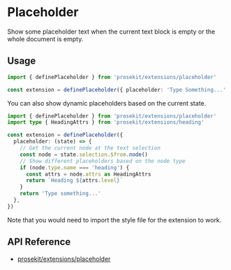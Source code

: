 # Placeholder

Show some placeholder text when the current text block is empty or the whole document is empty.

<!-- @include: @/examples/placeholder.md -->

## Usage

```ts twoslash
import { definePlaceholder } from 'prosekit/extensions/placeholder'

const extension = definePlaceholder({ placeholder: 'Type Something...' })
```

You can also show dynamic placeholders based on the current state.

```ts twoslash
import { definePlaceholder } from 'prosekit/extensions/placeholder'
import type { HeadingAttrs } from 'prosekit/extensions/heading'

const extension = definePlaceholder({
  placeholder: (state) => {
    // Get the current node at the text selection
    const node = state.selection.$from.node()
    // Show different placeholders based on the node type
    if (node.type.name === 'heading') {
      const attrs = node.attrs as HeadingAttrs
      return `Heading ${attrs.level}`
    }
    return 'Type something...'
  },
})
```

Note that you would need to import the style file for the extension to work.

## API Reference

- [prosekit/extensions/placeholder](/references/extensions/placeholder)
